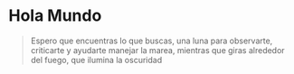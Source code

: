 # Hola Mundo

> Espero que encuentras lo que buscas, una luna para observarte, criticarte y ayudarte manejar la marea, mientras que giras alrededor del fuego, que ilumina la oscuridad
